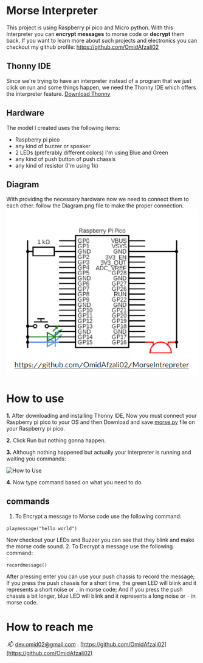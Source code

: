 # Morse Interpreter

This project is using Raspberry pi pico and Micro python.
With this Interpreter you can **encrypt messages** to morse code or **decrypt** them back.
 If you want to learn more about such projects and electronics you can checkout my github profile: 
 https://github.com/OmidAfzali02

## Thonny IDE

Since we're trying to have an interpreter instead of a program that we just click on run and some things happen, we need the Thonny IDE which offers the interpreter feature.
[Download Thonny](https://thonny.org/)

## Hardware

The model I created uses the following items:
 - Raspberry pi pico
 - any kind of buzzer or speaker
 - 2 LEDs (preferably different colors) I'm using Blue and Green
 - any kind of push button of push chassis
 - any kind of resistor (I'm using 1k)

## Diagram

With providing the necessary hardware now we need to connect them to each other. follow the Diagram.png file to make the proper connection.
![Morse Interpreter circuit diagram](https://github.com/OmidAfzali02/MorseIntrepreter/blob/main/Diagram.png)

# How to use
**1.** After downloading and installing Thonny IDE, Now you must connect your Raspberry pi pico to your OS and then Download and save [morse.py](https://github.com/OmidAfzali02/MorseIntrepreter/blob/main/morse.py) file on your Raspberry pi pico.

**2.** Click Run but nothing gonna happen.

**3.**  Although nothing happened but actually your interpreter is running and waiting you commands:

![How to Use](http://drive.google.com/file/d/1TF3lCO8xBN48AEpa0svMDVHHtOjENpiy/view?usp=share_link)

**4.** Now type command based on what you need to do.

## commands

 1. To Encrypt a message to Morse code use the following command:

  ``playmessage("hello world")``

Now checkout your LEDs and Buzzer you can see that they blink and make the morse code sound.
 2. To Decrypt a message use the following command:

 ``recordmessage()``
 
 After pressing enter you can use your push chassis to record the message; If you press the push chassis for a short time, the green LED will blink and it represents a short noise or `.` in morse code; And if you press the push chassis a bit longer, blue LED will blink and it represents a long noise or `-` in morse code. 

# How to reach me
.📫 [dev.omid02@gmail.com](mailto:dev.omid02@gmail.com)
 . [https://github.com/OmidAfzali02](https://github.com/OmidAfzali02)
